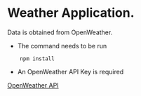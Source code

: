 # Weather Application.

Data is obtained from OpenWeather.

- The command needs to be run

```
    npm install
```


- An OpenWeather API Key is required

[OpenWeather API](https://openweathermap.org/api)
